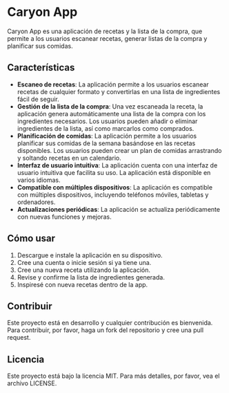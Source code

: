 # Caryon App

Caryon App es una aplicación de recetas y la lista de la compra, que permite a los usuarios escanear recetas, generar listas
 de la compra y planificar sus comidas.

## Características

- **Escaneo de recetas**: La aplicación permite a los usuarios escanear recetas de cualquier formato y convertirlas en una lista de ingredientes fácil de seguir.
- **Gestión de la lista de la compra**: Una vez escaneada la receta,
 la aplicación genera automáticamente una lista de la compra con los ingredientes necesarios. Los usuarios pueden añadir o eliminar ingredientes de la lista, así como marcarlos como comprados.
- **Planificación de comidas**: La aplicación permite a los usuarios planificar sus comidas de la semana basándose en las recetas disponibles. Los usuarios pueden crear un plan de comidas arrastrando y soltando recetas en un calendario.
- **Interfaz de usuario intuitiva**: La aplicación cuenta con una interfaz de usuario intuitiva que facilita su uso. La aplicación está disponible en varios idiomas.
- **Compatible con múltiples dispositivos**: La aplicación es compatible con múltiples dispositivos,
 incluyendo teléfonos móviles, tabletas y ordenadores.
- **Actualizaciones periódicas**: La aplicación se actualiza periódicamente con nuevas funciones y mejoras.

## Cómo usar

1. Descargue e instale la aplicación en su dispositivo.
2. Cree una cuenta o inicie sesión si ya tiene una.
3. Cree una nueva receta utilizando la aplicación.
4. Revise y confirme la lista de ingredientes generada.
5. Inspiresé con nueva recetas dentro de la app.

## Contribuir

Este proyecto está en desarrollo y cualquier contribución es bienvenida. Para contribuir, por favor, haga un fork del repositorio y cree una pull request.

## Licencia

Este proyecto está bajo la licencia MIT. Para más detalles, por favor, vea el archivo LICENSE.
